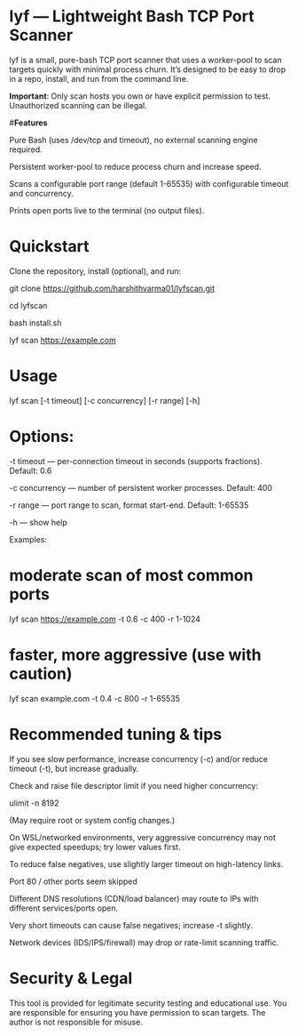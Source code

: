 # **lyf — Lightweight Bash TCP Port Scanner**

lyf is a small, pure-bash TCP port scanner that uses a worker-pool to scan targets quickly with minimal process churn.
It’s designed to be easy to drop in a repo, install, and run from the command line.

**Important**: Only scan hosts you own or have explicit permission to test. Unauthorized scanning can be illegal.

#**Features**

Pure Bash (uses /dev/tcp and timeout), no external scanning engine required.

Persistent worker-pool to reduce process churn and increase speed.

Scans a configurable port range (default 1-65535) with configurable timeout and concurrency.

Prints open ports live to the terminal (no output files).
# Quickstart

Clone the repository, install (optional), and run:

git clone https://github.com/harshithvarma01/lyfscan.git

cd lyfscan

bash install.sh

lyf scan https://example.com


# Usage
lyf scan <url-or-host> [-t timeout] [-c concurrency] [-r range] [-h]


# Options:

-t timeout — per-connection timeout in seconds (supports fractions). Default: 0.6

-c concurrency — number of persistent worker processes. Default: 400

-r range — port range to scan, format start-end. Default: 1-65535

-h — show help

Examples:

# moderate scan of most common ports
lyf scan https://example.com -t 0.6 -c 400 -r 1-1024

# faster, more aggressive (use with caution)
lyf scan example.com -t 0.4 -c 800 -r 1-65535

# Recommended tuning & tips

If you see slow performance, increase concurrency (-c) and/or reduce timeout (-t), but increase gradually.

Check and raise file descriptor limit if you need higher concurrency:

ulimit -n 8192


(May require root or system config changes.)

On WSL/networked environments, very aggressive concurrency may not give expected speedups; try lower values first.

To reduce false negatives, use slightly larger timeout on high-latency links.


Port 80 / other ports seem skipped

Different DNS resolutions (CDN/load balancer) may route to IPs with different services/ports open.

Very short timeouts can cause false negatives; increase -t slightly.

Network devices (IDS/IPS/firewall) may drop or rate-limit scanning traffic.

# Security & Legal

This tool is provided for legitimate security testing and educational use. You are responsible for ensuring you have permission to scan targets. The author is not responsible for misuse.
